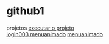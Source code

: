 # github1
 projetos
<a href="https://joaoroqueneto.github.io/github1/youtube/projeto/index.html">executar o projeto </a><br>
<a href="https://joaoroqueneto.github.io/github1/login003/index.html">login003 </a>
<a href="https://joaoroqueneto.github.io/github1/menuanimadopronto/index.html">menuanimado</a>
<a href="https://joaoroqueneto.github.io/github1/menuheadermenulateralresponsivejavacompleto/index.html">menuanimado</a>